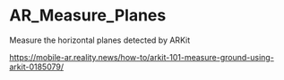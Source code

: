 # AR_Measure_Planes
Measure the horizontal planes detected by ARKit

https://mobile-ar.reality.news/how-to/arkit-101-measure-ground-using-arkit-0185079/
